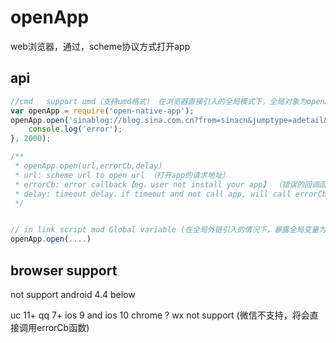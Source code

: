 # openApp

web浏览器，通过，scheme协议方式打开app

## api

```javascript
//cmd   support umd（支持umd格式） 在浏览器直接引入的全局模式下，全局对象为openApp
var openApp = require('open-native-app');
openApp.open('sinablog://blog.sina.com.cn?from=sinacn&jumptype=adetail&articleid=7ffe016f0102x21w&bloguid=2147352943',function(){
    console.log('error');
}, 2000);

/**
 * openApp.open(url,errorCb,delay)
 * url: scheme url to open url （打开app的请求地址）
 * errorCb: error callback【eg，user not install your app】 （错误的回调函数）
 * delay: timeout delay，if timeout and not call app, will call errorCb.（超时时间，单位毫秒，如果超时，同时没有呼起app，将会调用errorCb函数。注意在ios上因为会弹出让用户选择是否打开app的弹窗，如果长时间没有操作，或者点击不打开，在时间超时的时候也会调用errorCb函数。
 */


// in link script mod Global variable (在全局外链引入的情况下，暴露全局变量为 openApp)
openApp.open(....)

```

## browser support

not support android 4.4 below

uc 11+
qq 7+
ios 9 and ios 10
chrome ?
wx not support (微信不支持，将会直接调用errorCb函数)
